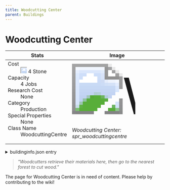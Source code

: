 ```yaml
---
title: Woodcutting Center
parent: Buildings
---
```

# Woodcutting Center

[//]: # (Pre-generated content)
<table><thead><tr><th>Stats</th><th>Image</th></tr></thead><tbody><tr><td><dl><dt>Cost</dt><dd><div class="resource-icon"><img style="object-position: -637px -737px;" src="https://tfe2-wiki.github.io/assets/sprites.png"></div> 4 Stone</dd><dt>Capacity</dt><dd>4 Jobs</dd><dt>Research Cost</dt><dd>None</dd><dt>Category</dt><dd>Production</dd><dt>Special Properties</dt><dd>None</dd><dt>Class Name</dt><dd>WoodcuttingCentre</dd></dl></td><td><style>.building-image {width: 200px;height: 200px;overflow: hidden;position: relative;}.building-image img {image-rendering: pixelated;object-fit: none;transform: scale(10);transform-origin: left top;position: absolute;left: 0;top: 0;}.resource-image {width: 200px;height: 200px;overflow: hidden;position: relative;}.resource-image img {image-rendering: pixelated;object-fit: none;transform: scale(20);transform-origin: left top;position: absolute;left: 0;top: 0;}.building-icon {width: 20px;height: 20px;overflow: hidden;position: relative;display: inline-block;}.building-icon img {image-rendering: pixelated;object-fit: none;transform: scale(1);transform-origin: left top;position: absolute;left: 0;top: 0;}.resource-icon {width: 20px;height: 20px;overflow: hidden;position: relative;display: inline-block;}.resource-icon img {image-rendering: pixelated;object-fit: none;transform: scale(2);transform-origin: left top;position: absolute;left: 0;top: 0;}</style><div class="building-image"><img style="object-position: -458px -993px;" src="https://tfe2-wiki.github.io/assets/sprites.png" alt="Woodcutting Center Back"><img style="object-position: -436px -993px;" src="https://tfe2-wiki.github.io/assets/sprites.png" alt="Woodcutting Center"></div><i>Woodcutting Center: spr_woodcuttingcentre</i></td></tr></tbody></table><details><summary>buildinginfo.json entry</summary>```json{  "className": "WoodcuttingCentre",  "food": 0,  "wood": 0,  "stone": 4,  "machineParts": 0,  "knowledge": 0,  "category": "Production",  "unlockedByDefault": true,  "specialInfo": [],  "jobs": 4}```</details><blockquote><i>"Woodcutters retrieve their materials here, then go to the nearest forest to cut wood."</i></blockquote>

The page for Woodcutting Center is in need of content. Please help by contributing to the wiki!
